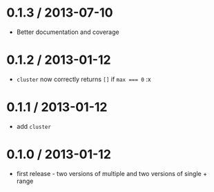 0.1.3 / 2013-07-10
==================
  * Better documentation and coverage

0.1.2 / 2013-01-12
==================
  * `cluster` now correctly returns `[]` if `max === 0` :x

0.1.1 / 2013-01-12
==================
  * add `cluster`

0.1.0 / 2013-01-12
==================
  * first release - two versions of multiple and two versions of single + range
